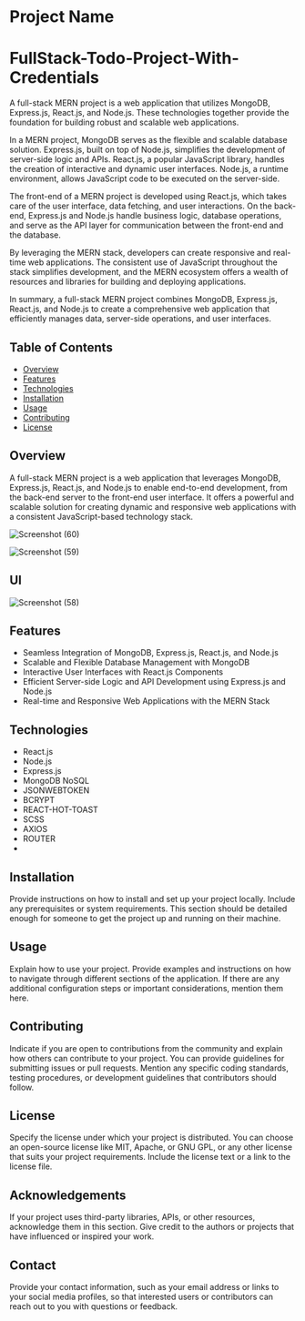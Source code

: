 
# Project Name
# FullStack-Todo-Project-With-Credentials 
A full-stack MERN project is a web application that utilizes MongoDB, Express.js, React.js, and Node.js. These technologies together provide the foundation for building robust and scalable web applications.

In a MERN project, MongoDB serves as the flexible and scalable database solution. Express.js, built on top of Node.js, simplifies the development of server-side logic and APIs. React.js, a popular JavaScript library, handles the creation of interactive and dynamic user interfaces. Node.js, a runtime environment, allows JavaScript code to be executed on the server-side.

The front-end of a MERN project is developed using React.js, which takes care of the user interface, data fetching, and user interactions. On the back-end, Express.js and Node.js handle business logic, database operations, and serve as the API layer for communication between the front-end and the database.

By leveraging the MERN stack, developers can create responsive and real-time web applications. The consistent use of JavaScript throughout the stack simplifies development, and the MERN ecosystem offers a wealth of resources and libraries for building and deploying applications.

In summary, a full-stack MERN project combines MongoDB, Express.js, React.js, and Node.js to create a comprehensive web application that efficiently manages data, server-side operations, and user interfaces.

## Table of Contents

- [Overview](#overview)
- [Features](#features)
- [Technologies](#technologies)
- [Installation](#installation)
- [Usage](#usage)
- [Contributing](#contributing)
- [License](#license)

## Overview
A full-stack MERN project is a web application that leverages MongoDB, Express.js, React.js, and Node.js to enable end-to-end development, from the back-end server to the front-end user interface. It offers a powerful and scalable solution for creating dynamic and responsive web applications with a consistent JavaScript-based technology stack.

![Screenshot (60)](https://github.com/ChetanaBadgujar/FullStack-Todo-Project-With-Credentials/assets/74963213/643a1366-ef8b-48b4-a38a-015baa6c0963)

![Screenshot (59)](https://github.com/ChetanaBadgujar/FullStack-Todo-Project-With-Credentials/assets/74963213/41763738-2a20-4ed0-a820-882fa0aa1fe1)

## UI
![Screenshot (58)](https://github.com/ChetanaBadgujar/FullStack-Todo-Project-With-Credentials/assets/74963213/666108ed-4c81-4c2b-92cc-4a8192f3dd87)


## Features

- Seamless Integration of MongoDB, Express.js, React.js, and Node.js
- Scalable and Flexible Database Management with MongoDB
- Interactive User Interfaces with React.js Components
- Efficient Server-side Logic and API Development using Express.js and Node.js
- Real-time and Responsive Web Applications with the MERN Stack

## Technologies
- React.js
- Node.js
- Express.js
- MongoDB NoSQL
- JSONWEBTOKEN
- BCRYPT
- REACT-HOT-TOAST
- SCSS
- AXIOS
- ROUTER
- 

## Installation

Provide instructions on how to install and set up your project locally. Include any prerequisites or system requirements. This section should be detailed enough for someone to get the project up and running on their machine.

## Usage

Explain how to use your project. Provide examples and instructions on how to navigate through different sections of the application. If there are any additional configuration steps or important considerations, mention them here.

## Contributing

Indicate if you are open to contributions from the community and explain how others can contribute to your project. You can provide guidelines for submitting issues or pull requests. Mention any specific coding standards, testing procedures, or development guidelines that contributors should follow.

## License

Specify the license under which your project is distributed. You can choose an open-source license like MIT, Apache, or GNU GPL, or any other license that suits your project requirements. Include the license text or a link to the license file.

## Acknowledgements

If your project uses third-party libraries, APIs, or other resources, acknowledge them in this section. Give credit to the authors or projects that have influenced or inspired your work.

## Contact

Provide your contact information, such as your email address or links to your social media profiles, so that interested users or contributors can reach out to you with questions or feedback.

